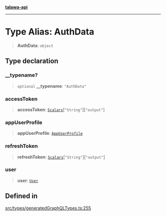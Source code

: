 [**talawa-api**](../../../README.md)

***

# Type Alias: AuthData

> **AuthData**: `object`

## Type declaration

### \_\_typename?

> `optional` **\_\_typename**: `"AuthData"`

### accessToken

> **accessToken**: [`Scalars`](Scalars.md)\[`"String"`\]\[`"output"`\]

### appUserProfile

> **appUserProfile**: [`AppUserProfile`](AppUserProfile.md)

### refreshToken

> **refreshToken**: [`Scalars`](Scalars.md)\[`"String"`\]\[`"output"`\]

### user

> **user**: [`User`](User.md)

## Defined in

[src/types/generatedGraphQLTypes.ts:255](https://github.com/Suyash878/talawa-api/blob/f376d03c37e9acd046e7cc983947432c95f74442/src/types/generatedGraphQLTypes.ts#L255)
